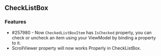 ## CheckListBox

### Features

* \#257980 - Now `CheckedListBoxItem` has `IsChecked` property, you can check or uncheck an item using your ViewModel by binding a property to it.
* ScrollViewer property will now works Properly in CheckListBox.
